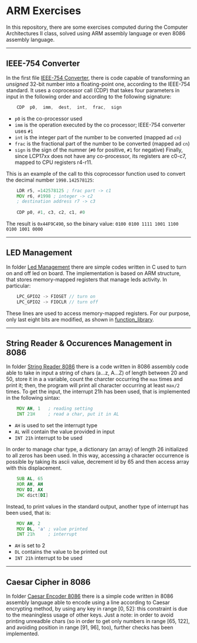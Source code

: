 # ARM Exercises

In this repository, there are some exercises computed during the Computer Architectures II class, solved using ARM assembly language or even 8086 assembly language.

---
## IEEE-754 Converter
In the first file [IEEE-754 Converter](/ieee754_converter/startup_LPC17xx.s), there is code capable of transforming an _unsigned_ 32-bit number into a floating-point one, according to the IEEE-754 standard. It uses a coprocessor call (CDP) that takes four parameters in input in the following order and according to the following signature:

```asm
    CDP  p0,  imm,  dest,  int,  frac,  sign
```
- `p0` is the co-processor used
- `imm` is the operation executed by the co processor; IEEE-754 converter uses `#1` 
- `int` is the integer part of the number to be converted (mapped ad `cn`)
- `frac` is the fractional part of the number to be converted (mapped ad `cn`)
- `sign` is the sign of the numner (`#0` for positive, `#1` for negative)
Finally, since LCP17xx does not have any co-processor, its registers are c0-c7, mapped to CPU registers r4-r11.

This is an example of the call to this coprocessor function used to convert the decimal number `1998.142578125`:

```asm
    LDR r5, =142578125 ; frac part -> c1
    MOV r6, #1998 ; integer -> c2
    ; destination address r7 -> c3
        
    CDP p0, #1, c3, c2, c1, #0
```
The result is `0x44F9C490`, so the binary value: `0100 0100 1111 1001 1100 0100 1001 0000`

---
## LED Management
In folder [Led Management](/led_management) there are simple codes written in C used to turn on and off led on board. The implementation is based on ARM structure, that stores memory-mapped registers that manage leds activity. In particular:

```cpp
    LPC_GPIO2 -> FIOSET // turn on
    LPC_GPIO2 -> FIOCLR // turn off
 ```
These lines are used to access memory-mapped registers. For our purpose, only last eight bits are modified, as shown in [function_library](/led_management/led/funct_led.c).

---
## String Reader & Occurences Management in 8086
In folder [String Reader 8086](/string_reader_8086) there is a code written in 8086 assembly code able to take in input a string of chars (a...z, A...Z) of length between 20 and 50, store it in a a variable, count the charcter occurring the `max` times and print it; then, the program will print all character occurring at least `max/2` times. To get the input, the interrupt 21h has been used, that is implemented in the following sintax:

```asm
    MOV AH, 1   ; reading setting
    INT 21H     ; read a char, put it in AL
```
- `AH` is used to set the interrupt type
- `AL` will contain the value provided in input
- `INT 21h` interrupt to be used

In order to manage char type, a dictionary (an array) of length 26 initialized to all zeros has been used. In this way, accessing a character occurrence is possible by taking its ascii value, decrement id by 65 and then access array with this displacement.

```asm
    SUB AL, 65
    XOR AH, AH
    MOV DI, AX
    INC dict[DI]
```

Instead, to print values in the standard output, another type of interrupt has been used, that is: 

```asm
	MOV AH, 2
	MOV DL, 'a' ; value printed
	INT 21h	    ; interrupt 
```
- `AH` is set to 2
- `DL` contains the value to be printed out
- `INT 21h` interrupt to be used

---
## Caesar Cipher in 8086
In folder [Caesar Encoder 8086](/ceasar_cipher_8086) there is a simple code written in 8086 assembly language able to encode using a line according to Caesar encrypting method, by using any key in range [0, 52]: this constraint is due to the meaningless usage of other keys. Just a note: in order to avoid printing unreadble chars (so in order to get only numbers in range [65, 122], and avoiding position in range [91, 96], too), further checks has been implemented.
